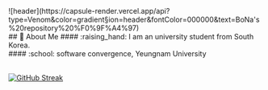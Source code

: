 <div>
  <!--Header-->
  ![header](https://capsule-render.vercel.app/api?type=Venom&color=gradient&section=header&fontColor=000000&text=BoNa's%20repository%20%F0%9F%A4%97)
</div>

<div>
  <!--Body-->
  ## 👀 About Me
  #### :raising_hand: I am an university student from South Korea.<br/>
  #### :school: software convergence, Yeungnam University
  <br/>
  <br/>
  
[![GitHub Streak](https://streak-stats.demolab.com?user=BoNa&theme=ambient-gradient)](https://git.io/streak-stats)
